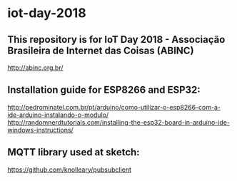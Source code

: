 # iot-day-2018

## This repository is for IoT Day 2018 - Associação Brasileira de Internet das Coisas (ABINC)
http://abinc.org.br/

## Installation guide for ESP8266 and ESP32:
http://pedrominatel.com.br/pt/arduino/como-utilizar-o-esp8266-com-a-ide-arduino-instalando-o-modulo/
http://randomnerdtutorials.com/installing-the-esp32-board-in-arduino-ide-windows-instructions/

## MQTT library used at sketch:
https://github.com/knolleary/pubsubclient